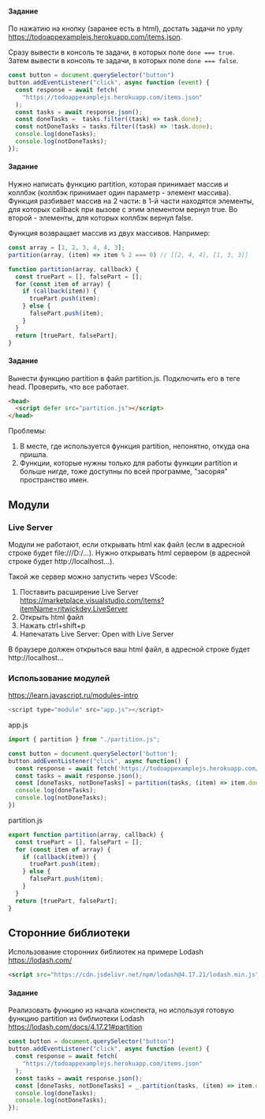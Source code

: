 #### Задание

По нажатию на кнопку (заранее есть в html), достать задачи по урлу https://todoappexamplejs.herokuapp.com/items.json.

Сразу вывести в консоль те задачи, в которых поле `done === true`. Затем вывести в консоль те задачи, в которых поле `done === false`.

```js
const button = document.querySelector("button")
button.addEventListener("click", async function (event) {
  const response = await fetch(
    "https://todoappexamplejs.herokuapp.com/items.json"
  );
  const tasks = await response.json();
  const doneTasks =  tasks.filter((task) => task.done);
  const notDoneTasks = tasks.filter((task) => !task.done);
  console.log(doneTasks);
  console.log(notDoneTasks);
});
```

#### Задание
Нужно написать функцию partition, которая принимает массив и коллбэк (коллбэк принимает один параметр - элемент массива). Функция разбивает массив на 2 части: в 1-й части находятся элементы, для которых callback при вызове с этим элементом вернул true. Во второй - элементы, для которых коллбэк вернул false.

Функция возвращает массив из двух массивов. Например:

```js
const array = [1, 2, 3, 4, 4, 3];
partition(array, (item) => item % 2 === 0) // [[2, 4, 4], [1, 3, 3]]
```

```js
function partition(array, callback) {
  const truePart = [], falsePart = [];
  for (const item of array) {
    if (callback(item)) {
      truePart.push(item);
    } else {
      falsePart.push(item);
    }
  }
  return [truePart, falsePart];
}
```

#### Задание
Вынести функцию partition в файл partition.js. Подключить его в теге head. Проверить, что все работает.

```html
<head>
  <script defer src="partition.js"></script>
</head>
```

Проблемы:
1. В месте, где используется функция partition, непонятно, откуда она пришла.
2. Функции, которые нужны только для работы функции partition и больше нигде, тоже доступны по всей программе, "засоряя" пространство имен.

## Модули

### Live Server

Модули не работают, если открывать html как файл (если в адресной строке будет file:///D:/...). Нужно открывать html сервером (в адресной строке будет http://localhost...).

Такой же сервер можно запустить через VScode:

1. Поставить расширение Live Server https://marketplace.visualstudio.com/items?itemName=ritwickdey.LiveServer
2. Открыть html файл
3. Нажать ctrl+shift+p
4. Напечатать Live Server: Open with Live Server

В браузере должен открыться ваш html файл, в адресной строке будет http://localhost...

### Использование модулей

https://learn.javascript.ru/modules-intro

```js
<script type="module" src="app.js"></script>
```

app.js
```js
import { partition } from "./partition.js";

const button = document.querySelector('button');
button.addEventListener("click", async function() {
  const response = await fetch('https://todoappexamplejs.herokuapp.com/items.json');
  const tasks = await response.json();
  const [doneTasks, notDoneTasks] = partition(tasks, (item) => item.done);
  console.log(doneTasks);
  console.log(notDoneTasks);
})
```

partition.js
```js
export function partition(array, callback) {
  const truePart = [], falsePart = [];
  for (const item of array) {
    if (callback(item)) {
      truePart.push(item);
    } else {
      falsePart.push(item);
    }
  }
  return [truePart, falsePart];
}
```

## Сторонние библиотеки

Использование сторонних библиотек на примере Lodash https://lodash.com/

```html
<script src="https://cdn.jsdelivr.net/npm/lodash@4.17.21/lodash.min.js"></script>
```

#### Задание

Реализовать функцию из начала конспекта, но используя готовую функцию partition из библиотеки Lodash https://lodash.com/docs/4.17.21#partition

```js
const button = document.querySelector("button")
button.addEventListener("click", async function (event) {
  const response = await fetch(
    "https://todoappexamplejs.herokuapp.com/items.json"
  );
  const tasks = await response.json();
  const [doneTasks, notDoneTasks] = _.partition(tasks, (item) => item.done);
  console.log(doneTasks);
  console.log(notDoneTasks);
});
```
